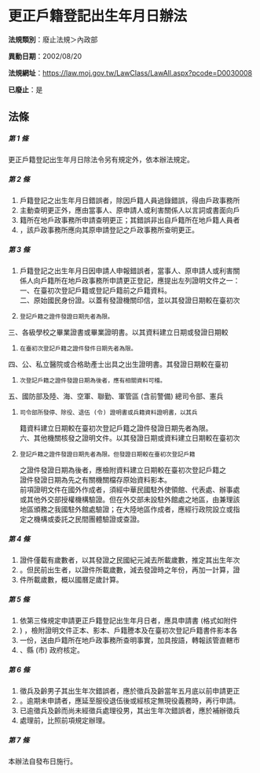 # 更正戶籍登記出生年月日辦法

**法規類別**：廢止法規＞內政部

**異動日期**：2002/08/20  

**法規網址**：https://law.moj.gov.tw/LawClass/LawAll.aspx?pcode=D0030008

**已廢止**：是



## 法條
##### 第 1 條
更正戶籍登記出生年月日除法令另有規定外，依本辦法規定。

##### 第 2 條
1. 戶籍登記之出生年月日錯誤者，除因戶籍人員過錄錯誤，得由戶政事務所
1. 主動查明更正外，應由當事人、原申請人或利害關係人以言詞或書面向戶
1. 籍所在地戶政事務所申請查明更正；其錯誤非出自戶籍所在地戶籍人員者
1. ，該戶政事務所應向其原申請登記之戶政事務所查明更正。

##### 第 3 條
1. 戶籍登記之出生年月日因申請人申報錯誤者，當事人、原申請人或利害關  
係人向戶籍所在地戶政事務所申請更正登記，應提出左列證明文件之一：  
一、在臺初次登記戶籍或登記戶籍前之戶籍資料。  
二、原始國民身份證。以蓋有發證機關印信，並以其發證日期較在臺初次
1.     登記戶籍之證件發證日期先者為限。  
三、各級學校之畢業證書或畢業證明書。以其資料建立日期或發證日期較
1.     在臺初次登記戶籍之證件發件日期先者為限。  
四、公、私立醫院或合格助產士出具之出生證明書。其發證日期較在臺初
1.     次登記戶籍之證件發證日期為後者，應有相關資料可稽。  
五、國防部及陸、海、空軍、聯勤、軍管區 (含前警備) 總司令部、憲兵
1.     司令部所發停、除役、退伍 (令) 證明書或兵籍資料證明書，以其兵  
    籍資料建立日期較在臺初次登記戶籍之證件發證日期先者為限。  
六、其他機關核發之證明文件。以其發證日期或資料建立日期較在臺初次
1.     登記戶籍之證件發證日期先者為限。但發證日期較在臺初次登記戶籍  
    之證件發證日期為後者，應檢附資料建立日期較在臺初次登記戶籍之  
    證件發證日期為先之有關機關檔存原始資料影本。  
前項證明文件在國外作成者，須經中華民國駐外使領館、代表處、辦事處  
或其他外交部授權機構驗證。但在外交部未設駐外館處之地區，由兼理該  
地區頒務之我國駐外館處驗證；在大陸地區作成者，應經行政院設立或指  
定之機構或委託之民間團體驗證或查證。

##### 第 4 條
1. 證件僅載有歲數者，以其發證之民國紀元減去所載歲數，推定其出生年次
1. 。但民前出生者，以證件所載歲數，減去發證時之年份，再加一計算，證
1. 件所載歲數，概以國曆足歲計算。

##### 第 5 條
1. 依第三條規定申請更正戶籍登記出生年月日者，應具申請書 (格式如附件
1. ) ，檢附證明文件正本、影本、戶籍謄本及在臺初次登記戶籍書件影本各
1. 一份，送由戶籍所在地戶政事務所查明事實，加具按語，轉報該管直轄市
1. 、縣 (市) 政府核定。

##### 第 6 條
1. 徵兵及齡男子其出生年次錯誤者，應於徵兵及齡當年五月底以前申請更正
1. 。逾期未申請者，應延至服役退伍後或經核定無現役義務時，再行申請。
1. 已逾徵兵及齡而尚未經徵兵處理役男，其出生年次錯誤者，應於補辦徵兵
1. 處理前，比照前項規定辦理。

##### 第 7 條
本辦法自發布日施行。


